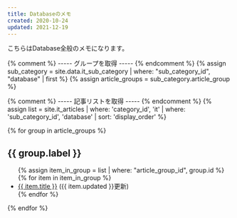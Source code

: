 ```yaml
---
title: Databaseのメモ
created: 2020-10-24
updated: 2021-12-19
---
```

こちらはDatabase全般のメモになります。

{% comment %} ----- グループを取得 ----- {% endcomment %}
{% assign sub_category = site.data.it_sub_category | where: "sub_category_id", "database" | first %}
{% assign article_groups = sub_category.article_group %}

{% comment %} ----- 記事リストを取得 ----- {% endcomment %}
{% assign list = site.it_articles  | where: 'category_id', 'it'
                                   | where: 'sub_category_id', 'database'
                                   | sort: 'display_order' %}

{% for group in article_groups %}
## {{ group.label }}
<ul>
    {% assign item_in_group = list | where: "article_group_id", group.id %}
    {% for item in item_in_group %}
        <li><a href="{{ item.url }}">{{ item.title }}</a> ({{ item.updated }}更新)</li>
    {% endfor %}
</ul>
{% endfor %}